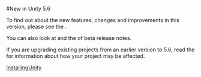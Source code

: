 #New in Unity 5.6

To find out about the new features, changes and improvements in this version, please see the .

You can also look at  and the  of beta release notes. 


If you are upgrading existing projects from an earlier version to 5.6, read the  for information about how your project may be affected.

[InstallingUnity](InstallingUnity.md)
